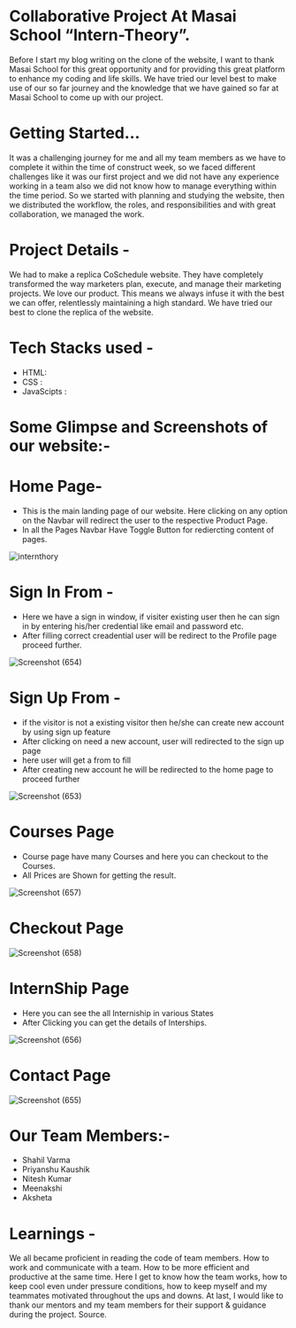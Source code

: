 
# Collaborative Project At Masai School “Intern-Theory”.
Before I start my blog writing on the clone of the website, I want to thank Masai School for this great opportunity and for providing this great platform to enhance my coding and life skills. We have tried our level best to make use of our so far journey and the knowledge that we have gained so far at Masai School to come up with our  project.
# Getting Started…
It was a challenging journey for me and all my team members as we have to complete it within the time of construct week, so we faced different challenges like it was our first project and we did not have any experience working in a team also we did not know how to manage everything within the time period. So we started with planning and studying the website, then we distributed the workflow, the roles, and responsibilities and with great collaboration, we managed the work.

# Project Details -
We had to make a replica CoSchedule website. They have completely transformed the way marketers plan, execute, and manage their marketing projects. We love our product. This means we always infuse it with the best we can offer, relentlessly maintaining a high standard. We have tried our best to clone the replica of the website.

# Tech Stacks used -
- HTML:
- CSS :
- JavaScipts :

# Some Glimpse and Screenshots of our website:-

# Home Page-
- This is the main landing page of our website. Here clicking on any option on the Navbar will redirect the user to the respective Product Page.
- In all the Pages Navbar Have Toggle Button for rediercting content of pages.

![internthory](https://user-images.githubusercontent.com/105913828/190435481-8460e394-9aa4-4279-b677-582f6cc19478.png)
# Sign In From -
- Here we have a sign in window, if visiter existing user then he can sign in by entering his/her credential like email and password etc.
- After filling correct creadential user will be redirect to the Profile page proceed further.

![Screenshot (654)](https://user-images.githubusercontent.com/105913828/190446960-178696bf-8aa4-4b36-a03b-b5bc829f945a.png)


# Sign Up From -
- if the visitor is not a existing visitor then he/she can create new account by using sign up feature
- After clicking on need a new account, user will redirected to the sign up page
- here user will get a from to fill
- After creating new account he will be redirected to the home page to proceed further

![Screenshot (653)](https://user-images.githubusercontent.com/105913828/190446999-adff47a9-a519-4f59-9cae-833fe3520f88.png)


# Courses Page
- Course page have many Courses and here you can checkout to the Courses.
- All Prices are Shown for getting the result. 



![Screenshot (657)](https://user-images.githubusercontent.com/105913828/190447040-5aa099ee-9c4e-4d22-bc89-5684299ed795.png)

# Checkout Page

![Screenshot (658)](https://user-images.githubusercontent.com/105913828/190447181-19a42b5b-1772-47dd-be17-94cd2d7e173c.png)

# InternShip Page
- Here you can see the all Interniship in various States 
- After Clicking you can get the details of Interships.

![Screenshot (656)](https://user-images.githubusercontent.com/105913828/190448215-42dbe0b3-0e9c-471e-a7c6-26dce2b2ed6c.png)

# Contact Page

![Screenshot (655)](https://user-images.githubusercontent.com/105913828/190448391-9145e3ad-f2f5-4d7f-978b-a71022432351.png)

# Our Team Members:-
- Shahil Varma
- Priyanshu Kaushik
- Nitesh Kumar
- Meenakshi
- Aksheta 

# Learnings -

We all became proficient in reading the code of team members. How to work and communicate with a team. How to be more efficient and productive at the same time. Here I get to know how the team works, how to keep cool even under pressure conditions, how to keep myself and my teammates motivated throughout the ups and downs. At last, I would like to thank our mentors and my team members for their support & guidance during the project. Source.







